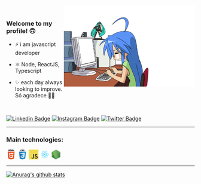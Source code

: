 <img align="right" src="https://raw.githubusercontent.com/lcaua/lcaua/master/image/anime-computer-png-9-Transparent-Images.png" width="350"/><br>

### Welcome to my profile! 🙃

- ⚡️ i am javascript developer

- ⚛️ Node, ReactJS, Typescript

- ✨ each day always looking to improve. Só agradece 🙏🙏
<br>

[![Linkedin Badge](https://img.shields.io/badge/-LinkedIn-blue?style=flat-square&logo=Linkedin&logoColor=white&link=https://www.linkedin.com/in/lcaua/)](https://www.linkedin.com/in/lcaua/) [![Instagram Badge](https://img.shields.io/badge/-Instagram-violet?style=flat-square&logo=Instagram&logoColor=white&link=https://www.instagram.com/_lucas_caua/)](https://www.instagram.com/_lucas_caua/) [![Twitter Badge](https://img.shields.io/badge/-Twitter-blue?style=flat-square&logo=Twitter&logoColor=white&link=https://www.twitter.com/Sugoi_Desuu/)](https://www.twitter.com/Sugoi_Desuu/) 

---

### Main technologies:
<p align="left">
<code><img title="HTML5" width="26px" src="https://raw.githubusercontent.com/github/explore/80688e429a7d4ef2fca1e82350fe8e3517d3494d/topics/html/html.png" /></code>
<code><img title="CSS3" width="26px" src="https://raw.githubusercontent.com/github/explore/80688e429a7d4ef2fca1e82350fe8e3517d3494d/topics/css/css.png" /></code>
<code><img title="JavaScript" width="26px" src="https://raw.githubusercontent.com/github/explore/80688e429a7d4ef2fca1e82350fe8e3517d3494d/topics/javascript/javascript.png" /></code>
<code><img title="React" width="26px" src="https://raw.githubusercontent.com/github/explore/80688e429a7d4ef2fca1e82350fe8e3517d3494d/topics/react/react.png" /></code>
<code><img title="JavaScript" width="26px" src="https://raw.githubusercontent.com/github/explore/80688e429a7d4ef2fca1e82350fe8e3517d3494d/topics/nodejs/nodejs.png"></code>

---

[![Anurag's github stats](https://github-readme-stats.vercel.app/api?username=lcaua&show_icons=true&theme=cobalt)](https://github.com/lcaua/github-readme-stats)


